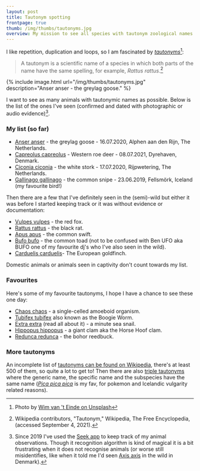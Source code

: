```yaml
---
layout: post
title: Tautonym spotting 
frontpage: true
thumb: /img/thumbs/tautonyms.jpg
overview: My mission to see all species with tautonym zoological names.   
---
```


I like repetition, duplication and loops, so I am fascinated by [*tautonyms*](https://en.wikipedia.org/wiki/Tautonym)[^2]:

> A tautonym is a scientific name of a species in which both parts of the name have the same spelling, for example, *Rattus rattus*.[^1]

{% include image.html url="/img/thumbs/tautonyms.jpg" description="Anser anser - the greylag goose." %}

I want to see as many animals with tautonymic names as possible. Below is the list of the ones I've seen (confirmed and dated with photographic or audio evidence)[^3]. 

### My list (so far)

* [Anser anser](https://en.wikipedia.org/wiki/Greylag_goose) - the greylag goose - 16.07.2020, Alphen aan den Rijn, The Netherlands.    
* [Capreolus capreolus](https://en.wikipedia.org/wiki/Roe_deer) - Western roe deer - 08.07.2021, Dyrehaven, Denmark.
* [Ciconia ciconia](https://en.wikipedia.org/wiki/White_stork) - the white stork - 17.07.2020, Rijpwetering, The Netherlands.
* [Gallinago gallinago](https://en.wikipedia.org/wiki/Common_snipe) - the common snipe - 23.06.2019, Fellsmörk, Iceland (my favourite bird!)

Then there are a few that I've definitely seen in the (semi)-wild but either it was before I started keeping track or it was without evidence or documentation: 

* [Vulpes vulpes](https://en.wikipedia.org/wiki/Red_fox) - the red fox.
* [Rattus rattus](https://en.wikipedia.org/wiki/Black_rat) - the black rat.
* [Apus apus](https://en.wikipedia.org/wiki/Common_swift) - the common swift.
* [Bufo bufo](https://en.wikipedia.org/wiki/Common_toad) - the common toad (not to be confused with Ben UFO aka BUFO one of my favourite dj's who I've also seen in the wild).
* [Carduelis carduelis](https://en.wikipedia.org/wiki/European_goldfinch)- The European goldfinch.

Domestic animals or animals seen in captivity don't count towards my list.

### Favourites

Here's some of my favourite tautonyms, I hope I have a chance to see these one day: 

* [Chaos chaos](https://en.wikipedia.org/wiki/Chaos_(genus)) - a single-celled amoeboid organism.
* [Tubifex tubifex](https://en.wikipedia.org/wiki/Tubifex_tubifex) also known as the Boogie Worm.
* [Extra extra](https://en.wikipedia.org/wiki/Extra_extra) (read all about it) - a minute sea snail.
* [Hippopus hippopus](https://en.wikipedia.org/wiki/Hippopus_hippopus) - a giant clam aka the Horse Hoof clam.
* [Redunca redunca](https://en.wikipedia.org/wiki/Bohor_reedbuck) - the bohor reedbuck.


### More tautonyms

An incomplete list of [tautonyms can be found on Wikipedia](https://en.wikipedia.org/wiki/List_of_tautonyms), there's at least 500 of them, so quite a lot to get to! Then there are also [triple tautonyms](https://en.wikipedia.org/wiki/List_of_triple_tautonyms) where the generic name, the specific name and the subspecies have the same name ([*Pica pica pica*](https://en.wikipedia.org/wiki/Eurasian_magpie#Subspecies) is my fav, for pokemon and Icelandic vulgarity related reasons).


[^1]: Wikipedia contributors, "Tautonym," Wikipedia, The Free Encyclopedia,  (accessed September 4, 2021).
[^2]: Photo by [Wim van 't Einde on Unsplash](https://unsplash.com/photos/5Krg8h4zGAE)
[^3]: Since 2019 I've used the [Seek app](https://www.inaturalist.org/pages/seek_app) to keep track of my animal observations. Though it recognition algorithm is kind of magical it is a bit frustrating when it does not recognise animals (or worse still misidentifies, like when it told me I'd seen [Axis axis](https://en.wikipedia.org/wiki/Chital) in the wild in Denmark).
